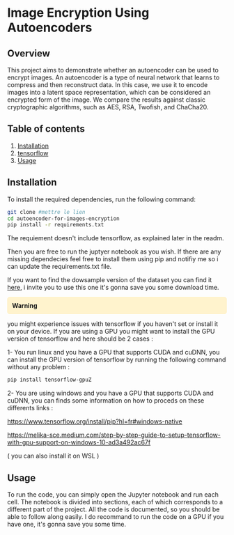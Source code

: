 # Image Encryption Using Autoencoders

## Overview

This project aims to demonstrate whether an autoencoder can be used to encrypt images. An autoencoder is a type of neural network that learns to compress and then reconstruct data. In this case, we use it to encode images into a latent space representation, which can be considered an encrypted form of the image. We compare the results against classic cryptographic algorithms, such as AES, RSA, Twofish, and ChaCha20.

## Table of contents

1. [Installation](#installation)
2. [tensorflow](#tensorflow)
3. [Usage](#usage)



## Installation

To install the required dependencies, run the following command:

```bash
git clone #mettre le lien
cd autoencoder-for-images-encryption
pip install -r requirements.txt
```

The requiement doesn't include tensorflow, as explained later in the readm.

Then you are free to run the juptyer notebook as you wish. If there are any missing dependecies feel free to install them using pip and notifiy me so i can update the requirements.txt file.

If you want to find the  dowsample version of the dataset you can find it [here](https://github.com/quanhua92/downsampled-open-images-v4), i invite you to use this one it's gonna save you some download time. 

<div style="background-color: #fff3cd; border: 1px solid #ffeeba; padding: 10px; border-radius: 5px;">
  <strong>Warning</strong> 
</div>

you might experience issues with tensorflow if you haven't set or install it on your device. If you are using a GPU you might want to install the GPU version of tensorflow and here should be 2 cases : 

1- You run linux and you have a GPU that supports CUDA and cuDNN, you can install the GPU version of tensorflow by running the following command without any problem : 

```bash
pip install tensorflow-gpuZ
```

2- You are using windows and you have a GPU that supports CUDA and cuDNN, you can finds some information on how to proceds on these differents links : 

https://www.tensorflow.org/install/pip?hl=fr#windows-native

https://melika-sce.medium.com/step-by-step-guide-to-setup-tensorflow-with-gpu-support-on-windows-10-ad3a492ac67f

 ( you can also install it on WSL )


## Usage

To run the code, you can simply open the Jupyter notebook and run each cell. The notebook is divided into sections, each of which corresponds to a different part of the project. All the code is documented, so you should be able to follow along easily. I do recommand to run the code on a GPU if you have one, it's gonna save you some time.

